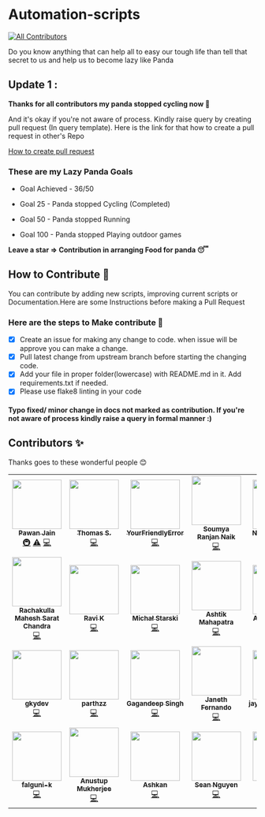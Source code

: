 # Automation-scripts
<!-- ALL-CONTRIBUTORS-BADGE:START - Do not remove or modify this section -->
[![All Contributors](https://img.shields.io/badge/all_contributors-26-orange.svg?style=flat-square)](#contributors-)
<!-- ALL-CONTRIBUTORS-BADGE:END -->

Do you know anything that can help all to easy our tough life than tell that secret to us and help us to become lazy like Panda

## Update 1 :

**Thanks for all contributors my panda stopped cycling now 🛴** 

And it's okay if you're not aware of process. Kindly raise query by creating pull request (In query template). Here is the link for that how to create a pull request in other's Repo

[How to create pull request](https://opensource.com/article/19/7/create-pull-request-github)

### These are my Lazy Panda Goals

* Goal Achieved - 36/50

* Goal 25 - Panda stopped Cycling (Completed)
* Goal 50 - Panda stopped Running
* Goal 100 - Panda stopped Playing outdoor games

**Leave a star => Contribution in arranging Food for panda 😴**

## How to Contribute 🤔

You can contribute by adding new scripts, improving current scripts or Documentation.Here are some Instructions
before making a Pull Request

### Here are the steps to Make contribute 👣

- [x] Create an issue for making any change to code. when issue will be approve you can make a change.
- [x] Pull latest change from upstream branch before starting the changing code.
- [x] Add your file in proper folder(lowercase) with README.md in it. Add requirements.txt if needed.
- [x] Please use flake8 linting in your code

#### Typo fixed/ minor change in docs not marked as contribution. If you're not aware of process kindly raise a query in formal manner :)
## Contributors ✨

Thanks goes to these wonderful people 😊

<!-- ALL-CONTRIBUTORS-LIST:START - Do not remove or modify this section -->
<!-- prettier-ignore-start -->
<!-- markdownlint-disable -->
<table>
  <tr>
    <td align="center"><a href="https://github.com/pawangeek"><img src="https://avatars0.githubusercontent.com/u/42181691?v=4" width="100px;" alt=""/><br /><sub><b>Pawan Jain</b></sub></a><br /><a href="#infra-pawangeek" title="Infrastructure (Hosting, Build-Tools, etc)">🚇</a> <a href="https://github.com/python-geeks/Automation-scripts/commits?author=pawangeek" title="Tests">⚠️</a> <a href="https://github.com/python-geeks/Automation-scripts/commits?author=pawangeek" title="Code">💻</a></td>
    <td align="center"><a href="https://github.com/Sacrezar"><img src="https://avatars2.githubusercontent.com/u/38185428?v=4" width="100px;" alt=""/><br /><sub><b>Thomas S.</b></sub></a><br /><a href="https://github.com/python-geeks/Automation-scripts/commits?author=Sacrezar" title="Code">💻</a></td>
    <td align="center"><a href="https://github.com/YourFriendlyError"><img src="https://avatars3.githubusercontent.com/u/41340245?v=4" width="100px;" alt=""/><br /><sub><b>YourFriendlyError</b></sub></a><br /><a href="https://github.com/python-geeks/Automation-scripts/commits?author=YourFriendlyError" title="Code">💻</a></td>
    <td align="center"><a href="https://github.com/SoumyaRanjanNaik"><img src="https://avatars3.githubusercontent.com/u/44408204?v=4" width="100px;" alt=""/><br /><sub><b>Soumya Ranjan Naik</b></sub></a><br /><a href="https://github.com/python-geeks/Automation-scripts/commits?author=SoumyaRanjanNaik" title="Code">💻</a></td>
    <td align="center"><a href="http://niccolomarcon.it"><img src="https://avatars1.githubusercontent.com/u/9902267?v=4" width="100px;" alt=""/><br /><sub><b>Niccolò Marcon</b></sub></a><br /><a href="https://github.com/python-geeks/Automation-scripts/commits?author=niccolomarcon" title="Code">💻</a></td>
    <td align="center"><a href="http://hpnightowl.github.io"><img src="https://avatars1.githubusercontent.com/u/48650798?v=4" width="100px;" alt=""/><br /><sub><b>HARSH</b></sub></a><br /><a href="https://github.com/python-geeks/Automation-scripts/commits?author=hpnightowl" title="Code">💻</a></td>
    <td align="center"><a href="https://www.linkedin.com/in/javier-marina-miranda-1a12111a0/"><img src="https://avatars1.githubusercontent.com/u/2737599?v=4" width="100px;" alt=""/><br /><sub><b>Javi Marina</b></sub></a><br /><a href="https://github.com/python-geeks/Automation-scripts/commits?author=javmarina" title="Code">💻</a></td>
  </tr>
  <tr>
    <td align="center"><a href="https://github.com/maheshschand"><img src="https://avatars0.githubusercontent.com/u/56237961?v=4" width="100px;" alt=""/><br /><sub><b>Rachakulla Mahesh Sarat Chandra</b></sub></a><br /><a href="https://github.com/python-geeks/Automation-scripts/commits?author=maheshschand" title="Code">💻</a></td>
    <td align="center"><a href="https://github.com/rkgeekoftheweek"><img src="https://avatars2.githubusercontent.com/u/50319065?v=4" width="100px;" alt=""/><br /><sub><b>Ravi K</b></sub></a><br /><a href="https://github.com/python-geeks/Automation-scripts/commits?author=rkgeekoftheweek" title="Code">💻</a></td>
    <td align="center"><a href="https://github.com/michalStarski"><img src="https://avatars3.githubusercontent.com/u/32843198?v=4" width="100px;" alt=""/><br /><sub><b>Michał Starski</b></sub></a><br /><a href="https://github.com/python-geeks/Automation-scripts/commits?author=michalStarski" title="Code">💻</a></td>
    <td align="center"><a href="https://github.com/fieryash"><img src="https://avatars2.githubusercontent.com/u/48550799?v=4" width="100px;" alt=""/><br /><sub><b>Ashtik Mahapatra</b></sub></a><br /><a href="https://github.com/python-geeks/Automation-scripts/commits?author=fieryash" title="Code">💻</a></td>
    <td align="center"><a href="https://github.com/aayuv17"><img src="https://avatars0.githubusercontent.com/u/59158445?v=4" width="100px;" alt=""/><br /><sub><b>Aayushi Varma</b></sub></a><br /><a href="https://github.com/python-geeks/Automation-scripts/commits?author=aayuv17" title="Code">💻</a></td>
    <td align="center"><a href="https://github.com/Aakasha01Agarwal"><img src="https://avatars0.githubusercontent.com/u/58568036?v=4" width="100px;" alt=""/><br /><sub><b>Aakash Agarwal</b></sub></a><br /><a href="https://github.com/python-geeks/Automation-scripts/commits?author=Aakasha01Agarwal" title="Code">💻</a></td>
    <td align="center"><a href="https://www.linkedin.com/in/shubham-singh-356ba5168"><img src="https://avatars0.githubusercontent.com/u/47265493?v=4" width="100px;" alt=""/><br /><sub><b>suubh</b></sub></a><br /><a href="https://github.com/python-geeks/Automation-scripts/commits?author=suubh" title="Code">💻</a></td>
  </tr>
  <tr>
    <td align="center"><a href="https://github.com/gkydev"><img src="https://avatars3.githubusercontent.com/u/26537245?v=4" width="100px;" alt=""/><br /><sub><b>gkydev</b></sub></a><br /><a href="https://github.com/python-geeks/Automation-scripts/commits?author=gkydev" title="Code">💻</a></td>
    <td align="center"><a href="https://github.com/parth93QA"><img src="https://avatars1.githubusercontent.com/u/55730488?v=4" width="100px;" alt=""/><br /><sub><b>parthzz</b></sub></a><br /><a href="https://github.com/python-geeks/Automation-scripts/commits?author=parth93QA" title="Code">💻</a></td>
    <td align="center"><a href="https://github.com/GaganSingh5"><img src="https://avatars1.githubusercontent.com/u/32139101?v=4" width="100px;" alt=""/><br /><sub><b>Gagandeep Singh</b></sub></a><br /><a href="https://github.com/python-geeks/Automation-scripts/commits?author=GaganSingh5" title="Code">💻</a></td>
    <td align="center"><a href="http://www.linkedin.com/in/janethfernando"><img src="https://avatars0.githubusercontent.com/u/35697678?v=4" width="100px;" alt=""/><br /><sub><b>Janeth Fernando</b></sub></a><br /><a href="https://github.com/python-geeks/Automation-scripts/commits?author=janethavi" title="Code">💻</a></td>
    <td align="center"><a href="https://jayaganeshkumar.me/"><img src="https://avatars0.githubusercontent.com/u/56192588?v=4" width="100px;" alt=""/><br /><sub><b>jayaganeshkumar</b></sub></a><br /><a href="https://github.com/python-geeks/Automation-scripts/commits?author=jayaganeshkumar" title="Code">💻</a></td>
    <td align="center"><a href="https://github.com/SaiSrichandra"><img src="https://avatars1.githubusercontent.com/u/53914157?v=4" width="100px;" alt=""/><br /><sub><b>SaiSrichandra</b></sub></a><br /><a href="https://github.com/python-geeks/Automation-scripts/commits?author=SaiSrichandra" title="Code">💻</a></td>
    <td align="center"><a href="https://github.com/shubhampawar"><img src="https://avatars1.githubusercontent.com/u/20047900?v=4" width="100px;" alt=""/><br /><sub><b>Shubham Pawar</b></sub></a><br /><a href="https://github.com/python-geeks/Automation-scripts/commits?author=shubhampawar" title="Code">💻</a></td>
  </tr>
  <tr>
    <td align="center"><a href="https://github.com/falguni-k"><img src="https://avatars3.githubusercontent.com/u/49592710?v=4" width="100px;" alt=""/><br /><sub><b>falguni-k</b></sub></a><br /><a href="https://github.com/python-geeks/Automation-scripts/commits?author=falguni-k" title="Code">💻</a></td>
    <td align="center"><a href="https://www.linkedin.com/in/anustup-mukherjee-26755a198/"><img src="https://avatars0.githubusercontent.com/u/60361231?v=4" width="100px;" alt=""/><br /><sub><b>Anustup Mukherjee</b></sub></a><br /><a href="https://github.com/python-geeks/Automation-scripts/commits?author=Anustup900" title="Code">💻</a></td>
    <td align="center"><a href="http://ashkankamyab.com"><img src="https://avatars2.githubusercontent.com/u/18688356?v=4" width="100px;" alt=""/><br /><sub><b>Ashkan</b></sub></a><br /><a href="https://github.com/python-geeks/Automation-scripts/commits?author=ashkankamyab" title="Code">💻</a></td>
    <td align="center"><a href="https://github.com/senguyen1011"><img src="https://avatars2.githubusercontent.com/u/52718953?v=4" width="100px;" alt=""/><br /><sub><b>Sean Nguyen</b></sub></a><br /><a href="https://github.com/python-geeks/Automation-scripts/commits?author=senguyen1011" title="Code">💻</a></td>
    <td align="center"><a href="http://findabhinand.com/"><img src="https://avatars2.githubusercontent.com/u/35622449?v=4" width="100px;" alt=""/><br /><sub><b>Abhinand</b></sub></a><br /><a href="https://github.com/python-geeks/Automation-scripts/commits?author=abhinand5" title="Code">💻</a></td>
  </tr>
</table>

<!-- markdownlint-enable -->
<!-- prettier-ignore-end -->
<!-- ALL-CONTRIBUTORS-LIST:END -->